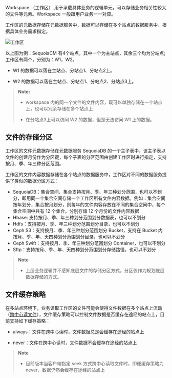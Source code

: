 Workspace （工作区） 用于承载具体业务的逻辑单元，可以存储业务相关性较大的文件等元素。Workspace 一般跟用户业务一一对应。

工作区的元数据存储在元数据服务中，数据可以存储在多个站点的数据服务中，根据具体业务需求指定。

![工作区][workspace_arch]

以上图为例：SequoiaCM 有4个站点，其中一个为主站点，其余三个均为分站点; 工作区有两个，分别为：W1，W2。

* W1 的数据可以落在主站点、分站点1、分站点2上。 

* W2 的数据可以落在主站点、分站点1、分站点2、分站点3上。

>  **Note:** 
>
>  * workspace 内的同一个文件的文件内容，既可以单独存储在一个站点上，也可以冗余存储在多个站点上
>
>  * 在分站点3上可以访问 W2 的数据，但是无法访问 W1 上的数据。

## 文件的存储分区 ##

工作区的文件元数据存储在元数据服务 SequoiaDB 的一个主子表中，该主子表以文件的创建月份作为分区键，每个子表的分区范围由创建工作区时进行指定，支持按月、季、年三种分区范围。  

工作区的文件内容数据存储在各个站点的数据服务中，工作区对不同的数据服务提供了类似的数据分区方式： 

- SequoiaDB：集合空间、集合支持按月、季、年三种划分范围，也可以不划分，即用同一个集合空间存储一个工作区所有文件内容数据。例如：集合空间按年划分，集合按月划分，则每年的文件内容存放在不同的集合空间中，每个集合空间中共有 12 个集合，分别存储 12 个月份的文件内容数据
- Hbase: 支持按月、季、年三种划分范围划分数据表，也可以不划分
- Hdfs：支持按月、季、年三种划分范围划分目录，也可以不划分
- Ceph S3：支持按月、季、年三种划分范围划分 Bucket，支持在 Bucket 内按月、季、年、天四种划分范围划分目录，也可以不划分
- Ceph Swift：支持按月、季、年三种划分范围划分 Container，也可以不划分
- Sftp：支持按月、季、年、天四种划分范围划分存储路径，也可以不划分

>  **Note**
>
>  * 上层业务逻辑并不感知底层文件的存储分区方式，分区仅作为规划底层数据存储的方式。


## 文件缓存策略 ##

在多站点环境下，业务读取工作区的文件可能会使得文件数据在多个站点上流动（[跨中心读文件][cross_site_read_file]），文件缓存策略可以控制文件数据是否缓存在途经的站点上，目前支持如下缓存策略：

- always：文件在跨中心读时，文件数据总是会缓存在途经的站点上

- never：文件在跨中心读时，文件数据不会缓存在途经的站点上

>  **Note**
>
>  * 目前版本当客户端指定 seek 方式跨中心读取文件时，即便缓存策略为 never，数据仍然会缓存在途经的站点上


[workspace_arch]:Architecture/Business_Concept/workspace.png
[cross_site_read_file]:Architecture/cross_site_read_file.md